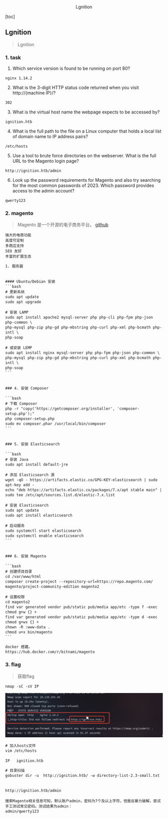 <center>Lgnition</center>





[toc]







## Lgnition

> Lgnition







### 1. task

1. Which service version is found to be running on port 80?

```shell
nginx 1.14.2
```

2. What is the 3-digit HTTP status code returned when you visit http://{machine IP}/?

```shell
302
```

3. What is the virtual host name the webpage expects to be accessed by?

```shell
ignition.htb
```

4. What is the full path to the file on a Linux computer that holds a local list of domain name to IP address pairs?

```shell
/etc/hosts
```

5. Use a tool to brute force directories on the webserver. What is the full URL to the Magento login page?

```shell
http://ignition.htb/admin
```

6. Look up the password requirements for Magento and also try searching for the most common passwords of 2023. Which password provides access to the admin account?

```shell
qwerty123
```





### 2. magento

> Magento 是一个开源的电子商务平台。 [github](https://github.com/magento/magento2)

```shell
强大的电商功能
高度可定制
多商店支持
SEO 友好
丰富的扩展生态
```

````shell
1. 服务器


#### Ubuntu/Debian 安装
```bash
# 更新系统
sudo apt update
sudo apt upgrade

# 安装 LAMP
sudo apt install apache2 mysql-server php php-cli php-fpm php-json php-common \
php-mysql php-zip php-gd php-mbstring php-curl php-xml php-bcmath php-intl \
php-soap

# 或安装 LEMP
sudo apt install nginx mysql-server php php-fpm php-json php-common \
php-mysql php-zip php-gd php-mbstring php-curl php-xml php-bcmath php-intl \
php-soap
```


### 4. 安装 Composer

```bash
# 下载 Composer
php -r "copy('https://getcomposer.org/installer', 'composer-setup.php');"
php composer-setup.php
sudo mv composer.phar /usr/local/bin/composer
```


### 5. 安装 Elasticsearch

```bash
# 安装 Java
sudo apt install default-jre

# 添加 Elasticsearch 源
wget -qO - https://artifacts.elastic.co/GPG-KEY-elasticsearch | sudo apt-key add -
echo "deb https://artifacts.elastic.co/packages/7.x/apt stable main" | sudo tee /etc/apt/sources.list.d/elastic-7.x.list

# 安装 Elasticsearch
sudo apt update
sudo apt install elasticsearch

# 启动服务
sudo systemctl start elasticsearch
sudo systemctl enable elasticsearch
```


### 6. 安装 Magento

```bash
# 创建项目目录
cd /var/www/html
composer create-project --repository-url=https://repo.magento.com/ magento/project-community-edition magento2

# 设置权限
cd magento2
find var generated vendor pub/static pub/media app/etc -type f -exec chmod g+w {} +
find var generated vendor pub/static pub/media app/etc -type d -exec chmod g+ws {} +
chown -R :www-data .
chmod u+x bin/magento
```
````

```shell
docker 搭建。
https://hub.docker.com/r/bitnami/magento
```









### 3. flag

> 获取flag

```shell
nmap -sC -sV IP
```

![image-20241201102755800](./assets/image-20241201102755800.png)

```shell
# 加入hosts文件
vim /etc/hosts

IP   ignition.htb
```

```shell
# 目录扫描
gobuster dir -u  http://ignition.htb/ -w directory-list-2.3-small.txt 


http://ignition.htb/admin

搜索Magento相关信息可知，默认账户admin，密码为7个及以上字符，但是反暴力破解，尝试手工测试常见密码。测试结果为admin：
admin/qwerty123
```

